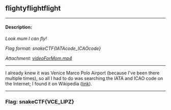 ## **flightyflightflight**

---

#### Description:

*Look mum I can fly!*

*Flag format: snakeCTF{IATAcode_ICAOcode}*

*Attachment: [videoForMom.mp4](https://github.com/marihere/CTF_writeups/tree/main/snakeCTF2023/flightyflightflight/attachments/videoForMom.mp4)*

---

I already knew it was Venice Marco Polo Airport (because I've been there multiple times), so all I had to do was searching the IATA and ICAO code on the Internet; I found it on Wikipedia ([link](https://en.wikipedia.org/wiki/Venice_Marco_Polo_Airport)).

---

### **Flag: snakeCTF{VCE_LIPZ}**
